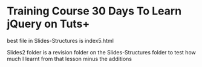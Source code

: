 Training Course 30 Days To Learn jQuery on Tuts+
================================================

best file in Slides-Structures is index5.html

Slides2 folder is a revision folder on the Slides-Structures folder to test how much I learnt from that lesson minus the additions

